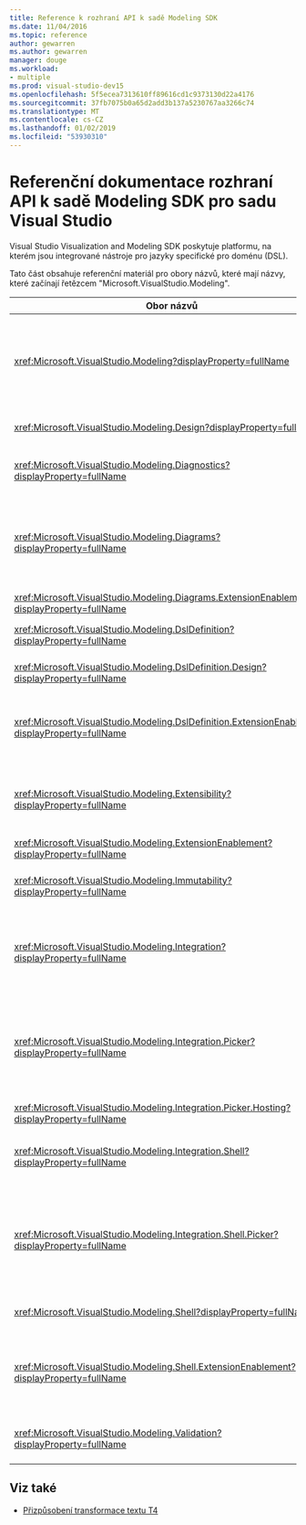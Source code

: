 ```yaml
---
title: Reference k rozhraní API k sadě Modeling SDK
ms.date: 11/04/2016
ms.topic: reference
author: gewarren
ms.author: gewarren
manager: douge
ms.workload:
- multiple
ms.prod: visual-studio-dev15
ms.openlocfilehash: 5f5ecea7313610ff89616cd1c9373130d22a4176
ms.sourcegitcommit: 37fb7075b0a65d2add3b137a5230767aa3266c74
ms.translationtype: MT
ms.contentlocale: cs-CZ
ms.lasthandoff: 01/02/2019
ms.locfileid: "53930310"
---
```

# <a name="api-reference-for-modeling-sdk-for-visual-studio"></a>Referenční dokumentace rozhraní API k sadě Modeling SDK pro sadu Visual Studio

Visual Studio Visualization and Modeling SDK poskytuje platformu, na kterém jsou integrované nástroje pro jazyky specifické pro doménu (DSL).

Tato část obsahuje referenční materiál pro obory názvů, které mají názvy, které začínají řetězcem "Microsoft.VisualStudio.Modeling".

|Obor názvů|Obsah|
|-|-|
|<xref:Microsoft.VisualStudio.Modeling?displayProperty=fullName>|Třídy, jako je například ModelElement, což je základní třídou třídy domény, které definujete v DSL.|
|<xref:Microsoft.VisualStudio.Modeling.Design?displayProperty=fullName>|Třídy, které tvoří část definice DSL.|
|<xref:Microsoft.VisualStudio.Modeling.Diagnostics?displayProperty=fullName>|Model Store prohlížeč výkonu měření nástroje a.|
|<xref:Microsoft.VisualStudio.Modeling.Diagrams?displayProperty=fullName>|Třídy, jako je například ShapeElement, což je základní třída všech tvarů, které definujete v DSL.|
|<xref:Microsoft.VisualStudio.Modeling.Diagrams.ExtensionEnablement?displayProperty=fullName>|Gesta a výběr metody.|
|<xref:Microsoft.VisualStudio.Modeling.DslDefinition?displayProperty=fullName>|Rozhraní API pro návrháře definici DSL.|
|<xref:Microsoft.VisualStudio.Modeling.DslDefinition.Design?displayProperty=fullName>|Interní třídy návrháře definici DSL.|
|<xref:Microsoft.VisualStudio.Modeling.DslDefinition.ExtensionEnablement?displayProperty=fullName>|Atributy, které vám umožní rozšířit Návrhář DSL s příkazy, gesta a ověřování.|
|<xref:Microsoft.VisualStudio.Modeling.Extensibility?displayProperty=fullName>|Rozšiřující metody pro ModelElement, které implementují rozšíření DSL.|
|<xref:Microsoft.VisualStudio.Modeling.ExtensionEnablement?displayProperty=fullName>|Atributy rozšíření|
|<xref:Microsoft.VisualStudio.Modeling.Immutability?displayProperty=fullName>|Umožňuje vytvořit části model jen pro čtení.|
|<xref:Microsoft.VisualStudio.Modeling.Integration?displayProperty=fullName>|Rozhraní API Modelbus, které vám pomůže integrovat různých modelů.|
|<xref:Microsoft.VisualStudio.Modeling.Integration.Picker?displayProperty=fullName>|Dialogové okno, které mohou uživatelé přejít na modely a prvky k vytvoření odkazů Modelbus.|
|<xref:Microsoft.VisualStudio.Modeling.Integration.Picker.Hosting?displayProperty=fullName>|Výběr služby.|
|<xref:Microsoft.VisualStudio.Modeling.Integration.Shell?displayProperty=fullName>|Modelbus adaptéru rozhraní pro sadu Visual Studio.|
|<xref:Microsoft.VisualStudio.Modeling.Integration.Shell.Picker?displayProperty=fullName>|Dialogové okno Výběr, který mohou uživatelé přejít na modely a prvky k vytvoření odkazů Modelbus.|
|<xref:Microsoft.VisualStudio.Modeling.Shell?displayProperty=fullName>|Rozhraní mezi DSL a sady Visual Studio.|
|<xref:Microsoft.VisualStudio.Modeling.Shell.ExtensionEnablement?displayProperty=fullName>|Umožňuje definovat příkazy nabídky zástupců (objektu context).|
|<xref:Microsoft.VisualStudio.Modeling.Validation?displayProperty=fullName>|Umožňuje definovat omezení ověření.|

## <a name="see-also"></a>Viz také

- [Přizpůsobení transformace textu T4](../modeling/customizing-t4-text-transformation.md)
